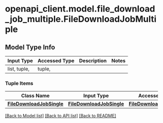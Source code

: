 # openapi_client.model.file_download_job_multiple.FileDownloadJobMultiple

## Model Type Info
Input Type | Accessed Type | Description | Notes
------------ | ------------- | ------------- | -------------
list, tuple,  | tuple,  |  | 

### Tuple Items
Class Name | Input Type | Accessed Type | Description | Notes
------------- | ------------- | ------------- | ------------- | -------------
[**FileDownloadJobSingle**](FileDownloadJobSingle.md) | [**FileDownloadJobSingle**](FileDownloadJobSingle.md) | [**FileDownloadJobSingle**](FileDownloadJobSingle.md) |  | 

[[Back to Model list]](../../README.md#documentation-for-models) [[Back to API list]](../../README.md#documentation-for-api-endpoints) [[Back to README]](../../README.md)

